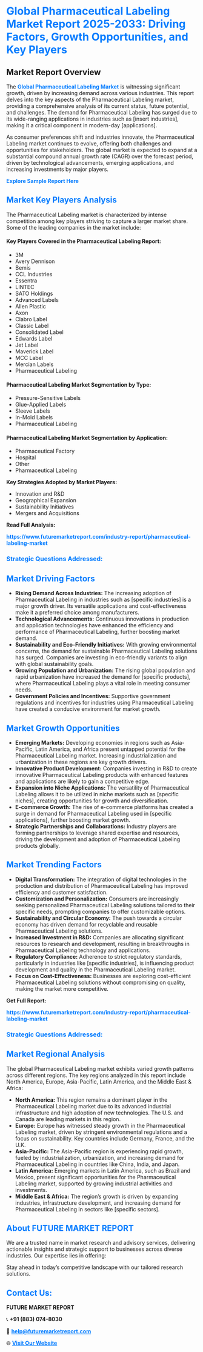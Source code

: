 <h1 style="color: #007BFF;">Global Pharmaceutical Labeling Market Report 2025-2033: Driving Factors, Growth Opportunities, and Key Players</h1>

<section id="overview">
<h2>Market Report Overview</h2>
<p>The <a href="https://www.futuremarketreport.com/industry-report/pharmaceutical-labeling-market" style="color: #007BFF; text-decoration: none;"><strong>Global Pharmaceutical Labeling Market</strong></a> is witnessing significant growth, driven by increasing demand across various industries. This report delves into the key aspects of the Pharmaceutical Labeling market, providing a comprehensive analysis of its current status, future potential, and challenges. The demand for Pharmaceutical Labeling has surged due to its wide-ranging applications in industries such as [insert industries], making it a critical component in modern-day [applications].</p>
<p>As consumer preferences shift and industries innovate, the Pharmaceutical Labeling market continues to evolve, offering both challenges and opportunities for stakeholders. The global market is expected to expand at a substantial compound annual growth rate (CAGR) over the forecast period, driven by technological advancements, emerging applications, and increasing investments by major players.</p>
</section>

<section id="overview">
<p><a href="https://www.futuremarketreport.com/request-sample/reportId=50936" style="color: #007BFF; text-decoration: none;"><strong>Explore Sample Report Here</strong></a></p>
</section>

<section id="key-players">
<h2 style="color: #007BFF;">Market Key Players Analysis</h2>
<p>The Pharmaceutical Labeling market is characterized by intense competition among key players striving to capture a larger market share. Some of the leading companies in the market include:</p>
<h4>Key Players Covered in the Pharmaceutical Labeling Report:</h4>
<ul><li>3M</li><li>Avery Dennison</li><li>Bemis</li><li>CCL Industries</li><li>Essentra</li><li>LINTEC</li><li>SATO Holdings</li><li>Advanced Labels</li><li>Allen Plastic</li><li>Axon</li><li>Clabro Label</li><li>Classic Label</li><li>Consolidated Label</li><li>Edwards Label</li><li>Jet Label</li><li>Maverick Label</li><li>MCC Label</li><li>Mercian Labels</li><li>Pharmaceutical Labeling</li></ul>
<h4>Pharmaceutical Labeling Market Segmentation by Type:</h4>
<ul><li>Pressure-Sensitive Labels</li><li>Glue-Applied Labels</li><li>Sleeve Labels</li><li>In-Mold Labels</li><li>Pharmaceutical Labeling</li></ul>

<h4>Pharmaceutical Labeling Market Segmentation by Application:</h4>
<ul><li>Pharmaceutical Factory</li><li>Hospital</li><li>Other</li><li>Pharmaceutical Labeling</li></ul>
<p><strong>Key Strategies Adopted by Market Players:</strong></p>
<ul>
<li>Innovation and R&D</li>
<li>Geographical Expansion</li>
<li>Sustainability Initiatives</li>
<li>Mergers and Acquisitions</li>
</ul>
</section>

<section>
<p><strong>Read Full Analysis: </strong></p><a href="https://www.futuremarketreport.com/industry-report/pharmaceutical-labeling-market" style="color: #007BFF; text-decoration: none;"><strong>https://www.futuremarketreport.com/industry-report/pharmaceutical-labeling-market</strong></a>
<h3 style="color: #007BFF;">Strategic Questions Addressed:</h3>
</section>

<section id="driving-factors">
<h2 style="color: #007BFF;">Market Driving Factors</h2>
<ul>
<li><strong>Rising Demand Across Industries:</strong> The increasing adoption of Pharmaceutical Labeling in industries such as [specific industries] is a major growth driver. Its versatile applications and cost-effectiveness make it a preferred choice among manufacturers.</li>
<li><strong>Technological Advancements:</strong> Continuous innovations in production and application technologies have enhanced the efficiency and performance of Pharmaceutical Labeling, further boosting market demand.</li>
<li><strong>Sustainability and Eco-Friendly Initiatives:</strong> With growing environmental concerns, the demand for sustainable Pharmaceutical Labeling solutions has surged. Companies are investing in eco-friendly variants to align with global sustainability goals.</li>
<li><strong>Growing Population and Urbanization:</strong> The rising global population and rapid urbanization have increased the demand for [specific products], where Pharmaceutical Labeling plays a vital role in meeting consumer needs.</li>
<li><strong>Government Policies and Incentives:</strong> Supportive government regulations and incentives for industries using Pharmaceutical Labeling have created a conducive environment for market growth.</li>
</ul>
</section>

<section id="growth-opportunities">
<h2 style="color: #007BFF;">Market Growth Opportunities</h2>
<ul>
<li><strong>Emerging Markets:</strong> Developing economies in regions such as Asia-Pacific, Latin America, and Africa present untapped potential for the Pharmaceutical Labeling market. Increasing industrialization and urbanization in these regions are key growth drivers.</li>
<li><strong>Innovative Product Development:</strong> Companies investing in R&D to create innovative Pharmaceutical Labeling products with enhanced features and applications are likely to gain a competitive edge.</li>
<li><strong>Expansion into Niche Applications:</strong> The versatility of Pharmaceutical Labeling allows it to be utilized in niche markets such as [specific niches], creating opportunities for growth and diversification.</li>
<li><strong>E-commerce Growth:</strong> The rise of e-commerce platforms has created a surge in demand for Pharmaceutical Labeling used in [specific applications], further boosting market growth.</li>
<li><strong>Strategic Partnerships and Collaborations:</strong> Industry players are forming partnerships to leverage shared expertise and resources, driving the development and adoption of Pharmaceutical Labeling products globally.</li>
</ul>
</section>

<section id="trending-factors">
<h2 style="color: #007BFF;">Market Trending Factors</h2>
<ul>
<li><strong>Digital Transformation:</strong> The integration of digital technologies in the production and distribution of Pharmaceutical Labeling has improved efficiency and customer satisfaction.</li>
<li><strong>Customization and Personalization:</strong> Consumers are increasingly seeking personalized Pharmaceutical Labeling solutions tailored to their specific needs, prompting companies to offer customizable options.</li>
<li><strong>Sustainability and Circular Economy:</strong> The push towards a circular economy has driven demand for recyclable and reusable Pharmaceutical Labeling solutions.</li>
<li><strong>Increased Investment in R&D:</strong> Companies are allocating significant resources to research and development, resulting in breakthroughs in Pharmaceutical Labeling technology and applications.</li>
<li><strong>Regulatory Compliance:</strong> Adherence to strict regulatory standards, particularly in industries like [specific industries], is influencing product development and quality in the Pharmaceutical Labeling market.</li>
<li><strong>Focus on Cost-Effectiveness:</strong> Businesses are exploring cost-efficient Pharmaceutical Labeling solutions without compromising on quality, making the market more competitive.</li>
</ul>
</section>

<section>
<p><strong>Get Full Report: </strong></p><a href="https://www.futuremarketreport.com/industry-report/pharmaceutical-labeling-market" style="color: #007BFF; text-decoration: none;"><strong>https://www.futuremarketreport.com/industry-report/pharmaceutical-labeling-market</strong></a>
<h3 style="color: #007BFF;">Strategic Questions Addressed:</h3>
</section>


<section id="regional-analysis">
<h2 style="color: #007BFF;">Market Regional Analysis</h2>
<p>The global Pharmaceutical Labeling market exhibits varied growth patterns across different regions. The key regions analyzed in this report include North America, Europe, Asia-Pacific, Latin America, and the Middle East & Africa:</p>
<ul>
<li><strong>North America:</strong> This region remains a dominant player in the Pharmaceutical Labeling market due to its advanced industrial infrastructure and high adoption of new technologies. The U.S. and Canada are leading markets in this region.</li>
<li><strong>Europe:</strong> Europe has witnessed steady growth in the Pharmaceutical Labeling market, driven by stringent environmental regulations and a focus on sustainability. Key countries include Germany, France, and the U.K.</li>
<li><strong>Asia-Pacific:</strong> The Asia-Pacific region is experiencing rapid growth, fueled by industrialization, urbanization, and increasing demand for Pharmaceutical Labeling in countries like China, India, and Japan.</li>
<li><strong>Latin America:</strong> Emerging markets in Latin America, such as Brazil and Mexico, present significant opportunities for the Pharmaceutical Labeling market, supported by growing industrial activities and investments.</li>
<li><strong>Middle East & Africa:</strong> The region’s growth is driven by expanding industries, infrastructure development, and increasing demand for Pharmaceutical Labeling in sectors like [specific sectors].</li>
</ul>
</section>

<footer>
<h2 style="color: #007BFF;">About FUTURE MARKET REPORT</h2>
<p>We are a trusted name in market research and advisory services, delivering actionable insights and strategic support to businesses across diverse industries. Our expertise lies in offering:</p>

<p>Stay ahead in today’s competitive landscape with our tailored research solutions.</p>

<h2 style="color: #007BFF;">Contact Us:</h2>
<p><strong>FUTURE MARKET REPORT</strong></p>
<p>📞 <strong>+91 (883) 074-8030</strong></p>
<p>📧 <strong><a href="mailto:help@futuremarketreport.com" style="color: #007BFF;">help@futuremarketreport.com</a></strong></p>
<p>🌐 <strong><a href="https://www.futuremarketreport.com/" style="color: #007BFF;">Visit Our Website</a></strong></p>
</footer>